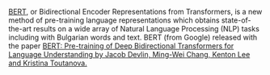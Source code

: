 [BERT](https://github.com/google-research/bert), or Bidirectional Encoder Representations from Transformers, is a new method of pre-training language representations which obtains state-of-the-art results on a wide array of 
Natural Language Processing (NLP) tasks including with Bulgarian words and text.
BERT (from Google) released with the paper [BERT: Pre-training of Deep Bidirectional Transformers for
Language Understanding by Jacob Devlin, Ming-Wei Chang, Kenton Lee and Kristina Toutanova.](https://arxiv.org/abs/1810.04805)
